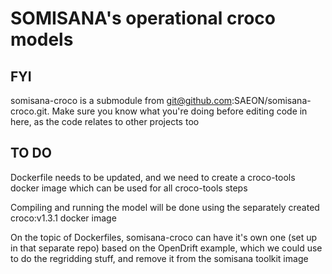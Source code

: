 # SOMISANA's operational croco models

## FYI

somisana-croco is a submodule from git@github.com:SAEON/somisana-croco.git. Make sure you know what you're doing before editing code in here, as the code relates to other projects too

## TO DO

Dockerfile needs to be updated, and we need to create a croco-tools docker image which can be used for all croco-tools steps

Compiling and running the model will be done using the separately created croco:v1.3.1 docker image

On the topic of Dockerfiles, somisana-croco can have it's own one (set up in that separate repo) based on the OpenDrift example, which we could use to do the regridding stuff, and remove it from the somisana toolkit image



